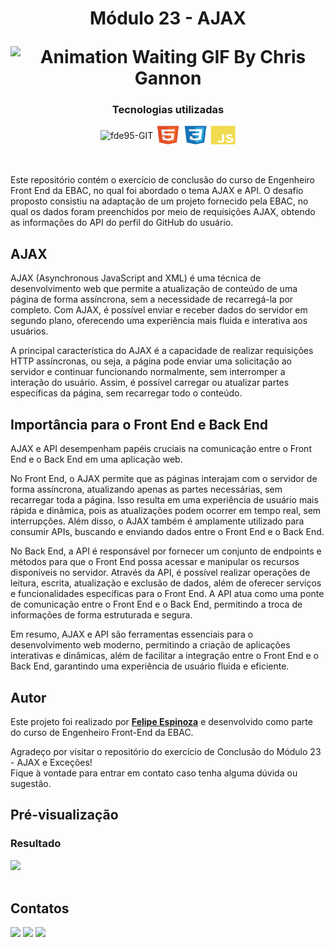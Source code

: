 <h1 align="center">
  <p align="center">Módulo 23 - AJAX</p>
 <img width="500" src="https://media.giphy.com/media/3ohzgD1wRxpvpkDCSI/giphy.gif" alt="Animation Waiting GIF By Chris Gannon">
</h1>
<div style="display: inline_block">
  <div align="center">
   <h3>Tecnologias utilizadas</h3>
  <img align="center" alt="fde95-GIT" height="30" width="40" src="https://cdn.jsdelivr.net/gh/devicons/devicon/icons/git/git-original.svg">
  <img align="center" alt="fde95-HTML" height="30" width="40" src="https://raw.githubusercontent.com/devicons/devicon/master/icons/html5/html5-original.svg">
  <img align="center" alt="fde95-CSS" height="30" width="40" src="https://raw.githubusercontent.com/devicons/devicon/master/icons/css3/css3-original.svg">
  <img align="center" alt="fde95-JS" height="30" width="40" src="https://raw.githubusercontent.com/devicons/devicon/master/icons/javascript/javascript-plain.svg">
</div>
<br>
<br>
  <p>Este repositório contém o exercício de conclusão do curso de Engenheiro Front End da EBAC, no qual foi abordado o tema AJAX e API. O desafio proposto consistiu na adaptação de um projeto fornecido pela EBAC, no qual os dados foram preenchidos por meio de requisições AJAX, obtendo as informações do API do perfil do GitHub do usuário.</p>
  <h2>AJAX</h2>
  <p>AJAX (Asynchronous JavaScript and XML) é uma técnica de desenvolvimento web que permite a atualização de conteúdo de uma página de forma assíncrona, sem a necessidade de recarregá-la por completo. Com AJAX, é possível enviar e receber dados do servidor em segundo plano, oferecendo uma experiência mais fluida e interativa aos usuários.</p>
  <p>A principal característica do AJAX é a capacidade de realizar requisições HTTP assíncronas, ou seja, a página pode enviar uma solicitação ao servidor e continuar funcionando normalmente, sem interromper a interação do usuário. Assim, é possível carregar ou atualizar partes específicas da página, sem recarregar todo o conteúdo.</p>
  <h2>Importância para o Front End e Back End</h2>
  <p>AJAX e API desempenham papéis cruciais na comunicação entre o Front End e o Back End em uma aplicação web.</p>
  <p>No Front End, o AJAX permite que as páginas interajam com o servidor de forma assíncrona, atualizando apenas as partes necessárias, sem recarregar toda a página. Isso resulta em uma experiência de usuário mais rápida e dinâmica, pois as atualizações podem ocorrer em tempo real, sem interrupções. Além disso, o AJAX também é amplamente utilizado para consumir APIs, buscando e enviando dados entre o Front End e o Back End.</p>
  <p>No Back End, a API é responsável por fornecer um conjunto de endpoints e métodos para que o Front End possa acessar e manipular os recursos disponíveis no servidor. Através da API, é possível realizar operações de leitura, escrita, atualização e exclusão de dados, além de oferecer serviços e funcionalidades específicas para o Front End. A API atua como uma ponte de comunicação entre o Front End e o Back End, permitindo a troca de informações de forma estruturada e segura.</p>
  <p>Em resumo, AJAX e API são ferramentas essenciais para o desenvolvimento web moderno, permitindo a criação de aplicações interativas e dinâmicas, além de facilitar a integração entre o Front End e o Back End, garantindo uma experiência de usuário fluida e eficiente.</p>
  <h2>Autor</h2>
   <p>Este projeto foi realizado por <a href="https://linktr.ee/fde95" target="_blank"><b>Felipe Espinoza</b></a> e desenvolvido como parte do curso de Engenheiro Front-End da EBAC.</p>
   <p>Agradeço por visitar o repositório do exercício de Conclusão do Módulo 23 - AJAX e Exceções! 
   <br>Fique à vontade para entrar em contato caso tenha alguma dúvida ou sugestão.</p>
  <h2>
    Pré-visualização
 </h2>
  <h3>Resultado</h3>
  <img width="800" src="https://github.com/fde95/curso-ebac-frontend/assets/123211425/14c1a8a0-4180-49a5-bbe5-0d372f53b0d1">
<br>
<br>
<h2>Contatos</h2>
<div style="display: inline_block">
 <a href="https://instagram.com/fde.95" target="_blank"><img src="https://img.shields.io/badge/Instagram-E4405F?style=for-the-badge&logo=instagram&logoColor=white" target="_blank"></a>
 <a href = "mailto:fdespinoza95@gmail.com"><img src="https://img.shields.io/badge/Gmail-D14836?style=for-the-badge&logo=gmail&logoColor=white" target="_blank"></a>
 <a href="https://www.linkedin.com/in/fde95" target="_blank"><img src="https://img.shields.io/badge/LinkedIn-0077B5?style=for-the-badge&logo=linkedin&logoColor=white" target="_blank"></a> 
</div>
